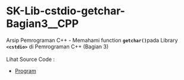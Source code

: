 # SK-Lib-cstdio-getchar-Bagian3__CPP
Arsip Pemrograman C++ - Memahami function <code><b>getchar()</b></code>pada Library <code><b>&lt;cstdio></b></code> di Pemrograman C++ (Bagian 3)<br><br>
Lihat Source Code : <br>
- <a href="https://github.com/RizkyKhapidsyah/SK-Lib-cstdio-getchar-Bagian3__CPP/blob/master/SK-Lib-cstdio-getchar-Bagian3__CPP/Source.cpp">Program</a>
